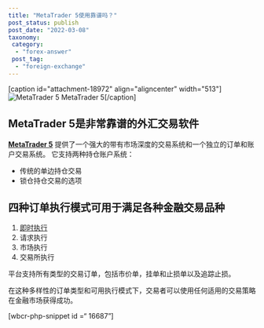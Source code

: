 ```yaml
---
title: "MetaTrader 5使用靠谱吗？"
post_status: publish
post_date: "2022-03-08"
taxonomy:
 category: 
  - "forex-answer"
 post_tag: 
  - "foreign-exchange"
---
```


[caption id="attachment-18972" align="aligncenter" width="513"]![MetaTrader 5](https://cdn.fendou.la/funstoutiao/2020/11/YLD-FX-Review-MT5-Desktop-Platform.png) MetaTrader 5[/caption]

## MetaTrader 5是非常靠谱的外汇交易软件

[**MetaTrader 5**](https://www.metatrader5.com/) 提供了一个强大的带有市场深度的交易系统和一个独立的订单和账户交易系统。 它支持两种持仓账户系统：

- 传统的单边持仓交易
- 锁仓持仓交易的选项

## 四种订单执行模式可用于满足各种金融交易品种

1. [即时执行](https://funstoutiao.com/%e5%a4%96%e6%b1%87%e5%b8%82%e5%9c%ba%e4%b8%8e%e6%9c%9f%e8%b4%a7%e3%80%81%e8%82%a1%e7%a5%a8%e5%b8%82%e5%9c%ba%e7%9a%84%e6%af%94%e8%be%83.html)
2. 请求执行
3. 市场执行
4. 交易所执行

平台支持所有类型的交易订单，包括市价单，挂单和止损单以及追踪止损。

在这种多样性的订单类型和可用执行模式下，交易者可以使用任何适用的交易策略在金融市场获得成功。

[wbcr-php-snippet id =“ 16687”]
